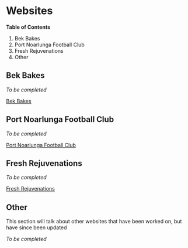 # Websites

**Table of Contents**
1. Bek Bakes
2. Port Noarlunga Football Club
3. Fresh Rejuvenations
4. Other
 
## Bek Bakes
_To be completed_

[Bek Bakes](http://www.bekbakes.com)

## Port Noarlunga Football Club
_To be completed_

[Port Noarlunga Football Club](http://www.pnfc.org.au)

## Fresh Rejuvenations
_To be completed_

[Fresh Rejuvenations](http://freshrejuvenations.github.io/site/)

## Other
This section will talk about other websites that have been worked on, but have since been updated

_To be completed_
